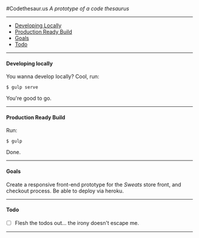 #Codethesaur.us
*A prototype of a code thesaurus*

----------

 - [Developing Locally](#developing-locally)
 - [Production Ready Build](#production-ready-build)
 - [Goals](#goals)
 - [Todo](#todo)

------

<a id="developing-locally"></a>
#### Developing locally

You wanna develop locally? Cool, run:

```$ gulp serve```

You're good to go.

------

<a id="production-ready-build"></a>
#### Production Ready Build

Run:

```$ gulp```

Done.

------

<a id="goals"></a>
#### Goals
Create a responsive front-end prototype for the *Sweats* store front, and checkout process. Be able to deploy via heroku.

------

<a id="todo"></a>
#### Todo
- [ ] Flesh the todos out... the irony doesn't escape me.

----------
